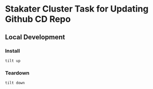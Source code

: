 # Stakater Cluster Task for Updating Github CD Repo

## Local Development

### Install

```
tilt up
```

### Teardown

```
tilt down
```